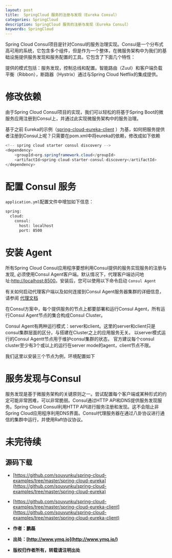 ```yaml
---
layout: post
title:  SpringCloud 服务的注册与发现（Eureka Consul）
categories: SpringCloud
description: SpringCloud 服务的注册与发现（Eureka Consul）
keywords: SpringCloud 
---
```


Spring Cloud Consul项目是针对Consul的服务治理实现。Consul是一个分布式高可用的系统，它包含多个组件，但是作为一个整体，在微服务架构中为我们的基础设施提供服务发现和服务配置的工具。它包含了下面几个特性：

提供的模式包括：服务发现，控制总线和配置。智能路由（Zuul）和客户端负载平衡（Ribbon），断路器（Hystrix）通过与Spring Cloud Netflix的集成提供。


# 修改依赖

由于Spring Cloud Consul项目的实现，我们可以轻松的将基于Spring Boot的微服务应用注册到Consul上，并通过此实现微服务架构中的服务治理。

基于之前 Eureka的示例（[spring-cloud-eureka-client](http://www.ymq.io/2017/11/22/spring-cloud-eureka/) ）为基，如何把服务提供者注册到Consul上呢？只需要在pom.xml中将eureka的依赖，修改成如下依赖


```java
<!-- spring cloud starter consul discovery -->
<dependency>
	<groupId>org.springframework.cloud</groupId>
	<artifactId>spring-cloud-starter-consul-discovery</artifactId>
</dependency>
```

# 配置 Consul 服务

`application.yml`配置文件中增加如下信息：

```sh
spring:
  cloud:
    consul:
      host: localhost
      port: 8500
```

# 安装 Agent

所有Spring Cloud Consul应用程序要想利用Consul提供的服务实现服务的注册与发现, 必须使用Consul Agent客户端。默认情况下，代理客户端访问地址:[http://localhost:8500](http://localhost:8500)。安装后，您可以使用以下命令启动 `Consul Agent`

有关如何启动代理客户端以及如何连接到Consul Agent服务器集群的详细信息，请参阅 [代理文档](https://www.consul.io/docs/agent/basics.html)

在Consul方案中，每个提供服务的节点上都要部署和运行Consul Agent，所有运行Consul Agent节点的集合构成Consul Cluster。

Consul Agent有两种运行模式：server和client。这里的server和client只是consul集群层面的区分，与搭建在Cluster之上的应用服务无关。
以server模式运行的Consul Agentt节点用于维护consul集群的状态，
官方建议每个consul cluster至少有3个或以上的运行在server mode的agent，client节点不限。

我们这里以安装三个节点为例，环境配置如下



# 服务发现与Consul

服务发现是基于微服务架构的关键原则之一。尝试配置每个客户端或某种形式的约定可能非常困难，可以非常脆弱。Consul通过HTTP API和DNS提供服务发现服务。Spring Cloud Consul利用HTTP API进行服务注册和发现。这不会阻止非Spring Cloud应用程序利用DNS界面。Consul代理服务器在通过八卦协议进行通信的集群中运行，并使用Raft协议协议。


# 未完待续



## 源码下载

- [https://github.com/souyunku/spring-cloud-examples/tree/master/spring-cloud-eureka](https://github.com/souyunku/spring-cloud-examples/tree/master/spring-cloud-eureka)
- [https://github.com/souyunku/spring-cloud-examples/tree/master/spring-cloud-eureka-client](https://github.com/souyunku/spring-cloud-examples/tree/master/spring-cloud-eureka-client)

- **作者：鹏磊** 
- **出处：[http://www.ymq.io](http://www.ymq.io/)**      
- **版权归作者所有，转载请注明出处** 
